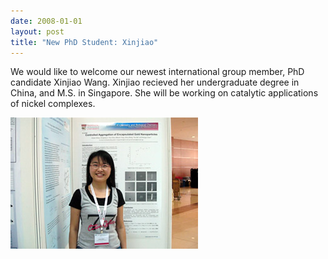 ```yaml
---
date: 2008-01-01
layout: post
title: "New PhD Student: Xinjiao"
---
```


We would like to welcome our newest international group member, PhD candidate Xinjiao Wang. 
Xinjiao recieved her undergraduate degree in China, and M.S. in Singapore. 
She will be working on catalytic applications of nickel complexes.  

![Xinjiao](/assets/img/XinjiaoConf.jpg)